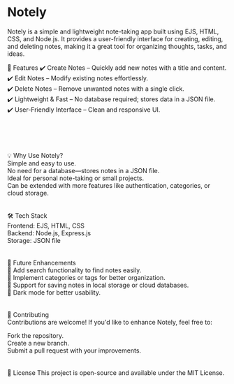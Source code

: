 # Notely
Notely is a simple and lightweight note-taking app built using EJS, HTML, CSS, and Node.js. It provides a user-friendly interface for creating, editing, and deleting notes, making it a great tool for organizing thoughts, tasks, and ideas.

🚀 Features
✔️ Create Notes – Quickly add new notes with a title and content.<br>
✔️ Edit Notes – Modify existing notes effortlessly.<br>
✔️ Delete Notes – Remove unwanted notes with a single click.<br>
✔️ Lightweight & Fast – No database required; stores data in a JSON file.<br>
✔️ User-Friendly Interface – Clean and responsive UI.  <br>
<br><br><br><br>


💡 Why Use Notely?<br>
Simple and easy to use.<br>
No need for a database—stores notes in a JSON file.<br>
Ideal for personal note-taking or small projects.<br>
Can be extended with more features like authentication, categories, or cloud storage.<br><br><br>
🛠️ Tech Stack<br>
Frontend: EJS, HTML, CSS<br>
Backend: Node.js, Express.js<br>
Storage: JSON file<br><br><br>
📌 Future Enhancements<br>
🔹 Add search functionality to find notes easily.<br>
🔹 Implement categories or tags for better organization.<br>
🔹 Support for saving notes in local storage or cloud databases.<br>
🔹 Dark mode for better usability.
<br><br><br>
🤝 Contributing<br>
Contributions are welcome! If you'd like to enhance Notely, feel free to:<br>

Fork the repository.<br>
Create a new branch.<br>
Submit a pull request with your improvements.<br><br><br>
📜 License
This project is open-source and available under the MIT License.

